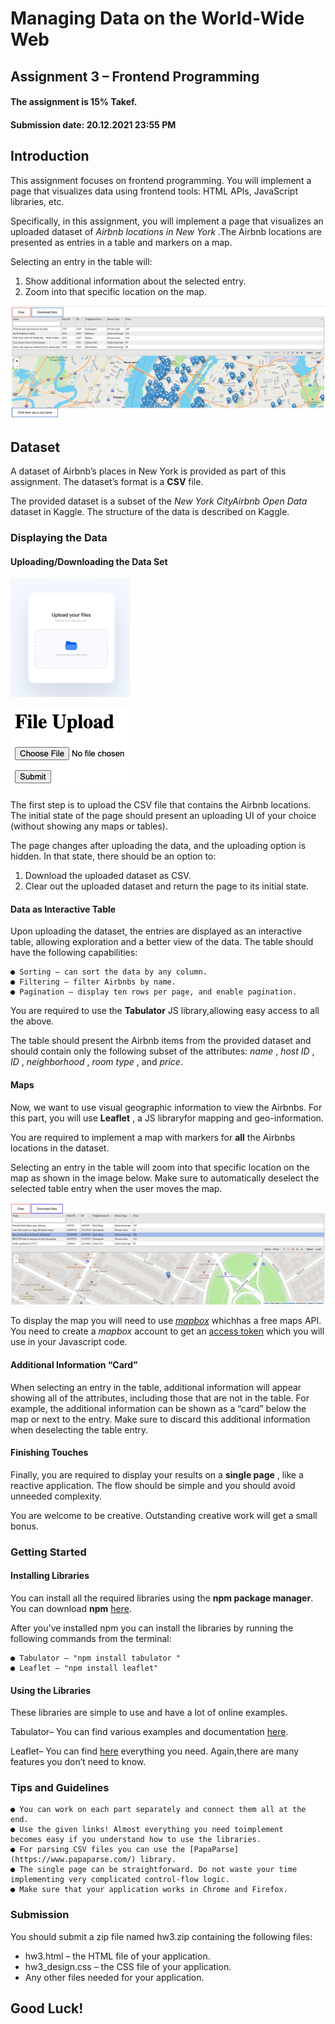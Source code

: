 # Managing Data on the World-Wide Web

## Assignment 3 – Frontend Programming

#### The assignment is 15% Takef.

#### Submission date: 20.12.2021 23:55 PM

## Introduction

This assignment focuses on frontend programming. You will implement a
page that visualizes data using frontend tools: HTML APIs, JavaScript
libraries, etc.

Specifically, in this assignment, you will implement a page that visualizes
an uploaded dataset of _Airbnb locations in New York_ .The Airbnb
locations are presented as entries in a table and markers on a map.

Selecting an entry in the table will:

1. Show additional information about the selected entry.
2. Zoom into that specific location on the map.


![alt text][img01]


## Dataset

A dataset of Airbnb’s places in New York is provided as part of this
assignment. The dataset’s format is a **CSV** file.

The provided dataset is a subset of the _New York CityAirbnb Open Data_
dataset in Kaggle. The structure of the data is described on Kaggle.


### Displaying the Data

#### Uploading/Downloading the Data Set
![alt text][img02]

![alt text][img03]

The first step is to upload the CSV file that contains
the Airbnb locations. The initial state of the page
should present an uploading UI of your choice
(without showing any maps or tables).

The page changes after uploading the data, and the
uploading option is hidden. In that state, there
should be an option to:

1. Download the uploaded dataset as CSV.
2. Clear out the uploaded dataset and return the page to its initial
    state.

#### Data as Interactive Table

Upon uploading the dataset, the entries are displayed as an interactive
table, allowing exploration and a better view of the data. The table
should have the following capabilities:

```
● Sorting – can sort the data by any column.
● Filtering – filter Airbnbs by name.
● Pagination – display ten rows per page, and enable pagination.
```
You are required to use the **Tabulator** JS library,allowing easy access to
all the above.

The table should present the Airbnb items from the provided dataset and
should contain only the following subset of the attributes: _name_ , _host ID_ ,
_ID_ , _neighborhood_ , _room type_ , and _price_.

#### Maps

Now, we want to use visual geographic information to view the Airbnbs.
For this part, you will use **Leaflet** , a JS libraryfor mapping and
geo-information.


You are required to implement a map with markers for **all** the Airbnbs
locations in the dataset.

Selecting an entry in the table will zoom into that specific location on the
map as shown in the image below.
Make sure to automatically deselect the selected table entry when the
user moves the map.


![alt text][img04]


To display the map you will need to use [_mapbox_](https://www.mapbox.com/) whichhas a free maps
API. You need to create a _mapbox_ account to get an [access token](https://docs.mapbox.com/help/glossary/access-token/) which
you will use in your Javascript code.

#### Additional Information “Card”

When selecting an entry in the table, additional information will appear
showing all of the attributes, including those that are not in the table.
For example, the additional information can be shown as a “card” below
the map or next to the entry. Make sure to discard this additional
information when deselecting the table entry.

#### Finishing Touches

Finally, you are required to display your results on a **single page** , like a
reactive application. The flow should be simple and you should avoid
unneeded complexity.

You are welcome to be creative. Outstanding creative work will get a
small bonus.

### Getting Started


#### Installing Libraries

You can install all the required libraries using the **npm package
manager**. You can download **npm** [here](https://docs.npmjs.com/getting-started).

After you've installed npm you can install the libraries by running the
following commands from the terminal:

```
● Tabulator – "npm install tabulator "
● Leaflet – "npm install leaflet"
```
#### Using the Libraries

These libraries are simple to use and have a lot of online examples.

Tabulator– You can find various examples and documentation [here](http://tabulator.info/).

Leaflet– You can find [here](https://leafletjs.com/index.html) everything you need. Again,there are many
features you don’t need to know.

### Tips and Guidelines

```
● You can work on each part separately and connect them all at the
end.
● Use the given links! Almost everything you need toimplement
becomes easy if you understand how to use the libraries.
● For parsing CSV files you can use the [PapaParse](https://www.papaparse.com/) library.
● The single page can be straightforward. Do not waste your time
implementing very complicated control-flow logic.
● Make sure that your application works in Chrome and Firefox.
```
### Submission

You should submit a zip file named hw3.zip containing the following files:

- hw3.html – the HTML file of your application.
- hw3_design.css – the CSS file of your application.
- Any other files needed for your application.

## Good Luck!

[img01]: https://github.com/Ofir-Shechtman/236369-FullStack-hw3/blob/main/img01.png
[img02]: https://github.com/Ofir-Shechtman/236369-FullStack-hw3/blob/main/img02.png
[img03]: https://github.com/Ofir-Shechtman/236369-FullStack-hw3/blob/main/img03.png
[img04]: https://github.com/Ofir-Shechtman/236369-FullStack-hw3/blob/main/img04.png

